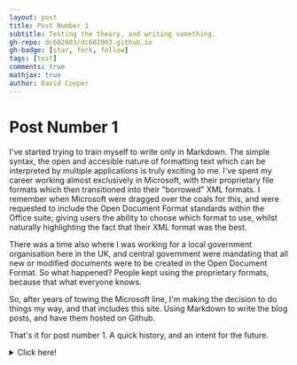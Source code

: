 ```yaml
---
layout: post
title: Post Number 1
subtitle: Testing the theory, and writing something.
gh-repo: dc602003/dc602003.github.io
gh-badge: [star, fork, follow]
tags: [test]
comments: true
mathjax: true
author: David Cooper
---
```

# Post Number 1
I've started trying to train myself to write only in Markdown. The simple syntax, the open and accesible nature of formatting text which can be interpreted by multiple applications is truly exciting to me. I've spent my career working almost exclusively in Microsoft, with their proprietary file formats which then transitioned into their "borrowed" XML formats. I remember when Microsoft were dragged over the coals for this, and were requested to include the Open Document Format standards within the Office suite; giving users the ability to choose which format to use, whilst naturally highlighting the fact that their XML format was the best.

There was a time also where I was working for a local government organisation here in the UK, and central government were mandating that all new or modified documents were to be created in the Open Document Format. So what happened? People kept using the proprietary formats, because that what everyone knows.

So, after years of towing the Microsoft line, I'm making the decision to do things my way, and that includes this site. Using Markdown to write the blog posts, and have them hosted on Github.

That's it for post number 1. A quick history, and an intent for the future.

<details markdown="1">
<summary>Click here!</summary>
Here you can see an **expandable** section
</details>
